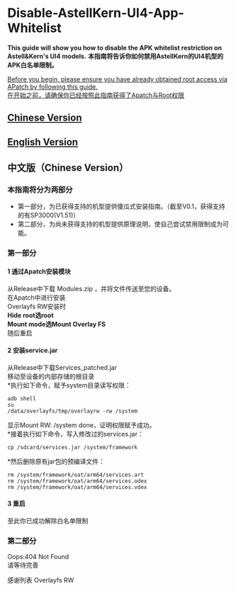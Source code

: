 # Disable-AstellKern-UI4-App-Whitelist

**This guide will show you how to disable the APK whitelist restriction on Astell&Kern's UI4 models.**
**本指南将告诉你如何禁用AstellKern的UI4机型的APK白名单限制。**

[Before you begin, please ensure you have already obtained root access via APatch by following this guide.](https://github.com/PPPPatrick0/AstellKern-DAP-Root-Guide)  
[在开始之前，请确保你已经按照此指南获得了Apatch与Root权限](https://github.com/PPPPatrick0/AstellKern-DAP-Root-Guide)

## [Chinese Version](https://github.com/PPPPatrick0/Disable-AstellKern-UI4-App-Whitelist/tree/main?tab=readme-ov-file#%E4%B8%AD%E6%96%87%E7%89%88chinese-version)
## [English Version]()

## 中文版（Chinese Version）

### 本指南将分为两部分
* 第一部分，为已获得支持的机型提供傻瓜式安装指南。（截至V0.1，获得支持的有SP3000(V1.51)）
* 第二部分，为尚未获得支持的机型提供原理说明，使自己尝试禁用限制成为可能。

### 第一部分

#### 1 通过Apatch安装模块  
从Release中下载 Modules.zip ，并将文件传送至您的设备。  
在Apatch中进行安装  
Overlayfs RW安装时  
**Hide root选root**  
**Mount mode选Mount Overlay FS**  
随后重启

#### 2 安装service.jar
从Release中下载Services_patched.jar  
移动至设备的内部存储的根目录  
*执行如下命令，赋予system目录读写权限：
```
adb shell
su
/data/overlayfs/tmp/overlayrw -rw /system
```
显示Mount RW: /system done，证明权限赋予成功。  
*接着执行如下命令，写入修改过的services.jar：
```
cp /sdcard/services.jar /system/framework 
```
*然后删除原有jar包的预编译文件：
```
rm /system/framework/oat/arm64/services.art
rm /system/framework/oat/arm64/services.odex
rm /system/framework/oat/arm64/services.vdex
```

#### 3 重启
至此你已成功解除白名单限制

### 第二部分
Oops:404 Not Found  
请等待完善

感谢列表
Overlayfs RW
